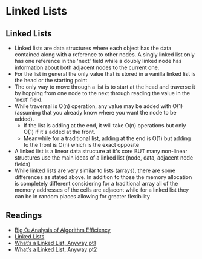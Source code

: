 # Linked Lists

## Linked Lists

* Linked lists are data structures where each object has the data contained along with a reference to other nodes. A singly linked list only has one reference in the 'next' field while a doubly linked node has information about both adjacent nodes to the current one.
* For the list in general the only value that is stored in a vanilla linked list is the head or the starting point
* The only way to move through a list is to start at the head and traverse it by hopping from one node to the next through reading the value in the 'next' field.
* While traversal is O(n) operation, any value may be added with O(1) (assuming that you already know where you want the node to be added).
  * If the list is adding at the end, it will take O(n) operations but only O(1) if it's added at the front.
  * Meanwhile for a traditional list, adding at the end is O(1) but adding to the front is O(n) which is the exact opposite
* A linked list is a linear data structure at it's core BUT many non-linear structures use the main ideas of a linked list (node, data, adjacent node fields)
* While linked lists are very similar to lists (arrays), there are some differences as stated above. In addition to those the memory allocation is completely different considering for a traditional array all of the memory addresses of the cells are adjacent while for a linked list they can be in random places allowing for greater flexibility

## Readings

* [Big O: Analysis of Algorithm Efficiency](https://codefellows.github.io/common_curriculum/data_structures_and_algorithms/Code_401/class-05/resources/big_oh.html)
* [Linked Lists](https://codefellows.github.io/common_curriculum/data_structures_and_algorithms/Code_401/class-05/resources/singly_linked_list.html)
* [What’s a Linked List, Anyway pt1](https://medium.com/basecs/whats-a-linked-list-anyway-part-1-d8b7e6508b9d)
* [What’s a Linked List, Anyway pt2](https://medium.com/basecs/whats-a-linked-list-anyway-part-2-131d96f71996)
